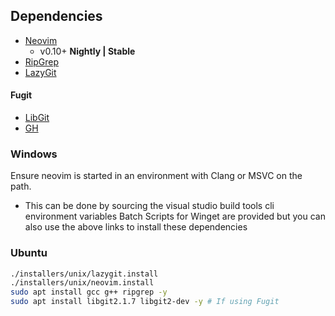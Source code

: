 ## Dependencies
- [Neovim](https://github.com/neovim/neovim)
  - v0.10+ **Nightly | Stable**
- [RipGrep](https://github.com/BurntSushi/ripgrep)
- [LazyGit](https://github.com/jesseduffield/lazygit)

#### Fugit
- [LibGit](https://github.com/libgit2/libgit2)
- [GH](https://github.com/cli/cli)

### Windows
Ensure neovim is started in an environment with Clang or MSVC on the path.
  - This can be done by sourcing the visual studio build tools cli environment variables
Batch Scripts for Winget are provided but you can also use the above links to install these dependencies

### Ubuntu
```bash
./installers/unix/lazygit.install
./installers/unix/neovim.install
sudo apt install gcc g++ ripgrep -y
sudo apt install libgit2.1.7 libgit2-dev -y # If using Fugit
```
